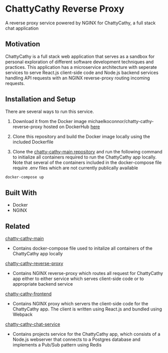 # ChattyCathy Reverse Proxy

A reverse proxy service powered by NGINX for ChattyCathy, a full stack chat application

## Motivation

ChattyCathy is a full stack web application that serves as a sandbox for personal exploration of different software development techniques and practices. This application has a microservice architecture with seperate services to serve React.js client-side code and Node.js backend services handling API requests with an NGINX reverse-proxy routing incoming requests.

## Installation and Setup

There are several ways to run this service.

1. Download it from the Docker image michaelkoconnor/chatty-cathy-reverse-proxy hosted on DockerHub [here](https://cloud.docker.com/u/michaelkoconnor/repository/docker/michaelkoconnor/chatty-cathy-reverse-proxy) 

2. Clone this repository and build the Docker image locally using the included Dockerfile

3. Clone the [chatty-cathy-main repository](https://github.com/Michael-K-Oconnor/chatty-cathy-main.git) and run the following command to initialize all containers required to run the ChattyCathy app locally. Note that several of the containers included in the docker-compose file require .env files which are not currently publically available

```bash
docker-compose up
```

## Built With

- Docker
- NGINX

## Related

[chatty-cathy-main](https://github.com/Michael-K-Oconnor/chatty-cathy-main.git)
- Contains docker-compose file used to initalize all containers of the ChattyCathy app locally

[chatty-cathy-reverse-proxy](https://github.com/Michael-K-Oconnor/chatty-cathy-reverse-proxy.git)
- Contains NGINX reverse-proxy which routes all request for ChattyCathy app either to either service which serves client-side code or to appropriate backend service

[chatty-cathy-frontend](https://github.com/Michael-K-Oconnor/chatty-cathy-frontend.git)
- Contains NGINX proxy which servers the client-side code for the ChattyCathy app. The client is written using React.js and bundled using Webpack

[chatty-cathy-chat-service](https://github.com/Michael-K-Oconnor/chatty-cathy-chat-service.git)
- Contains projects service for the ChattyCathy app, which consists of a Node.js webserver that connects to a Postgres database and implements a Pub/Sub pattern using Redis
